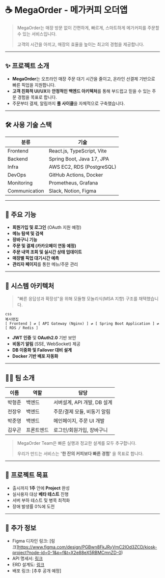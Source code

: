 # ☕ MegaOrder - 메가커피 오더앱

> MegaOrder는 매장 방문 없이 간편하게, 빠르게, 스마트하게 메가커피를 주문할 수 있는 서비스입니다.
>
>
> 고객의 시간을 아끼고, 매장의 효율을 높이는 최고의 경험을 제공합니다.
>

---

## ✨ 프로젝트 소개

- **MegaOrder**는 오프라인 매장 주문 대기 시간을 줄이고, 온라인 선결제 기반으로 빠른 픽업을 지원합니다.
- **고객 친화적 UI/UX**와 **안정적인 백엔드 아키텍처**를 통해 부드럽고 믿을 수 있는 주문 경험을 목표로 합니다.
- 주문부터 결제, 알림까지 **풀 사이클**을 자체적으로 구축했습니다.

---

## 🛠️ 사용 기술 스택

| 분류 | 기술                                        |
| --- |-------------------------------------------|
| Frontend | React.js, TypeScript, Vite                |
| Backend | Spring Boot, Java 17, JPA                 |
| Infra | AWS EC2, RDS (PostgreSQL) |
| DevOps | GitHub Actions, Docker            |
| Monitoring | Prometheus, Grafana                       |
| Communication | Slack, Notion, Figma                      |

---

## 🧩 주요 기능

- **회원가입 및 로그인** (OAuth 지원 예정)
- **메뉴 탐색 및 검색**
- **장바구니 기능**
- **주문 및 결제 (카카오페이 연동 예정)**
- **주문 내역 조회 및 실시간 상태 업데이트**
- **매장별 픽업 대기시간 예측**
- **관리자 페이지**를 통한 메뉴/주문 관리

---

## 📐 시스템 아키텍처

> "빠른 응답성과 확장성"을 위해 모듈형 모놀리식(MSA 지향) 구조를 채택했습니다.
>

```
css
복사편집
[ Frontend ] ⇄ [ API Gateway (Nginx) ] ⇄ [ Spring Boot Application ] ⇄ [ RDS / Redis ]

```

- **JWT 인증** 및 **OAuth2.0** 기반 보안
- **비동기 알림** (SSE, WebSocket) 제공
- **DB 이중화 및 Failover 대비 설계**
- **Docker 기반 배포 자동화**

---

## 🧑‍💻 팀 소개

| 이름  | 역할    | 담당 |
|-----|-------| --- |
| 박형준 | 백엔드   | 서버설계, API 개발, DB 설계 |
| 전장우 | 백엔드   | 주문/결제 모듈, 비동기 알림 |
| 박준영 | 백엔드   | 메인페이지, 주문 UI 개발 |
| 김우곤 | 프론트엔드 | 로그인/회원가입, 장바구니 |

> MegaOrder Team은 빠른 실행과 정교한 설계를 모두 추구합니다.
>
>
> 우리가 만드는 서비스는 **'한 잔의 커피보다 빠른 경험'** 을 목표로 합니다.
>

---

## 🚀 프로젝트 목표

- 출시까지 **1주** 안에 **Project** 완성
- 실사용자 대상 **베타 테스트** 진행
- 서버 부하 테스트 및 병목 최적화
- 장애 발생률 0%에 도전

---

## 📎 추가 정보

- Figma 디자인 링크: [링크]https://www.figma.com/design/PGBwn8FkJRyVmC2IOd3ZCD/kiosk-project?node-id=0-1&p=f&t=X2e88eX5RBMCmnZD-0)
- API 명세서: [링크](https://www.notion.so/1e2d44671e2480c8964ecf59b51360e3?pvs=21)
- ERD 설계도: [링크](https://www.erdcloud.com/d/sMcj6CqPAZJ4rrhzz)
- 배포 링크: [추후 공개 예정]